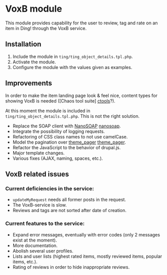 VoxB module
==========
This module provides capability for the user to review, tag and rate on an item in Ding! through the VoxB service.

Installation
-----------------
1. Include the module in `ting/ting_object_details.tpl.php`.
2. Activate the module.
3. Configure the module with the values given as examples.

Improvements
----------------------------------
In order to make the item landing page look & feel nice, content types for showing VoxB is needed ([Chaos tool suite] [ctools]?).

At this moment the module is included in `ting/ting_object_details.tpl.php`.
This is not the right solution.

* Replace the SOAP client with [NanoSOAP] [nanosoap].
* Integrate the possibility of logging requests.
* Refactoring of CSS class names to not use camelCase.
* Model the pagination over [theme_pager] [theme_pager].
* Refactor the JavaScript to the behavior of drupal.js.
* Major template changes.
* Various fixes (AJAX, naming, spaces, etc.).

VoxB related issues
-----------------------------
### Current deficiencies in the service:
* `updateMyRequest` needs all former posts in the request.
* The VoxB-service is slow.
* Reviews and tags are not sorted after date of creation.

### Current features to the service:
* Expand error messages, eventually with error codes (only 2 messages exist at the moment).
* More documentation.
* Abolish several user profiles.
* Lists and user lists (highest rated items, mostly reviewed items, popular items, etc.).
* Rating of reviews in order to hide inappropriate reviews.

[ctools]: http://drupal.org/project/ctools
[nanosoap]: http://drupal.org/project/nanosoap
[theme_pager]: http://api.drupal.org/api/drupal/includes--pager.inc/function/theme_pager/5
